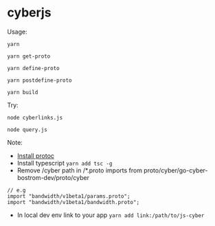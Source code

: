 # cyberjs

Usage:
```
yarn

yarn get-proto

yarn define-proto

yarn postdefine-proto

yarn build
```

Try:
```
node cyberlinks.js

node query.js
```

Note:

- [Install protoc](https://github.com/cybercongress/go-cyber/blob/bostrom-dev/contrib/devtools/Makefile#L7)
- Install typescript ```yarn add tsc -g```
- Remove /cyber path in /*.proto imports from proto/cyber/go-cyber-bostrom-dev/proto/cyber
```
// e.g
import "bandwidth/v1beta1/params.proto";
import "bandwidth/v1beta1/bandwidth.proto";
```

- In local dev env link to your app ```yarn add link:/path/to/js-cyber```